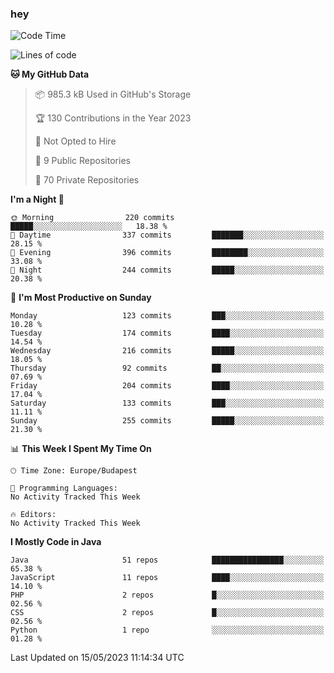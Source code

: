 ### hey

<!--START_SECTION:waka-->
![Code Time](http://img.shields.io/badge/Code%20Time-884%20hrs%2054%20mins-blue)

![Lines of code](https://img.shields.io/badge/From%20Hello%20World%20I%27ve%20Written-965.7%20thousand%20lines%20of%20code-blue)

**🐱 My GitHub Data** 

> 📦 985.3 kB Used in GitHub's Storage 
 > 
> 🏆 130 Contributions in the Year 2023
 > 
> 🚫 Not Opted to Hire
 > 
> 📜 9 Public Repositories 
 > 
> 🔑 70 Private Repositories 
 > 
**I'm a Night 🦉** 

```text
🌞 Morning                220 commits         █████░░░░░░░░░░░░░░░░░░░░   18.38 % 
🌆 Daytime                337 commits         ███████░░░░░░░░░░░░░░░░░░   28.15 % 
🌃 Evening                396 commits         ████████░░░░░░░░░░░░░░░░░   33.08 % 
🌙 Night                  244 commits         █████░░░░░░░░░░░░░░░░░░░░   20.38 % 
```
📅 **I'm Most Productive on Sunday** 

```text
Monday                   123 commits         ███░░░░░░░░░░░░░░░░░░░░░░   10.28 % 
Tuesday                  174 commits         ████░░░░░░░░░░░░░░░░░░░░░   14.54 % 
Wednesday                216 commits         █████░░░░░░░░░░░░░░░░░░░░   18.05 % 
Thursday                 92 commits          ██░░░░░░░░░░░░░░░░░░░░░░░   07.69 % 
Friday                   204 commits         ████░░░░░░░░░░░░░░░░░░░░░   17.04 % 
Saturday                 133 commits         ███░░░░░░░░░░░░░░░░░░░░░░   11.11 % 
Sunday                   255 commits         █████░░░░░░░░░░░░░░░░░░░░   21.30 % 
```


📊 **This Week I Spent My Time On** 

```text
🕑︎ Time Zone: Europe/Budapest

💬 Programming Languages: 
No Activity Tracked This Week

🔥 Editors: 
No Activity Tracked This Week
```

**I Mostly Code in Java** 

```text
Java                     51 repos            ████████████████░░░░░░░░░   65.38 % 
JavaScript               11 repos            ████░░░░░░░░░░░░░░░░░░░░░   14.10 % 
PHP                      2 repos             █░░░░░░░░░░░░░░░░░░░░░░░░   02.56 % 
CSS                      2 repos             █░░░░░░░░░░░░░░░░░░░░░░░░   02.56 % 
Python                   1 repo              ░░░░░░░░░░░░░░░░░░░░░░░░░   01.28 % 
```




 Last Updated on 15/05/2023 11:14:34 UTC
<!--END_SECTION:waka-->
